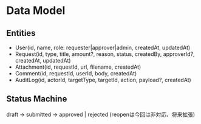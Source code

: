 # Data Model

## Entities
- User(id, name, role: requester|approver|admin, createdAt, updatedAt)
- Request(id, type, title, amount?, reason, status, createdBy, approverId?, createdAt, updatedAt)
- Attachment(id, requestId, url, filename, createdAt)
- Comment(id, requestId, userId, body, createdAt)
- AuditLog(id, actorId, targetType, targetId, action, payload?, createdAt)

## Status Machine
draft → submitted → approved | rejected
(reopenは今回は非対応、将来拡張)